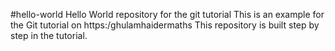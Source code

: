 #hello-world
Hello World repository for the git  tutorial 
This is an example for the Git tutorial on https:/ghulamhaidermaths
This repository is built step by step in  the tutorial.
